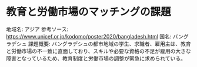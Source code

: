# 教育と労働市場のマッチングの課題

地域名: アジア
参考ソース: https://www.unicef.or.jp/kodomo/poster2020/bangladesh.html
国名: バングラデシュ
課題概要: バングラデシュの都市地域の学生、求職者、雇用主は、教育と労働市場の不一致に直面しており、スキルや必要な資格の不足が雇用の大きな障害となっているため、教育制度と労働市場の調整が緊急に求められている。
